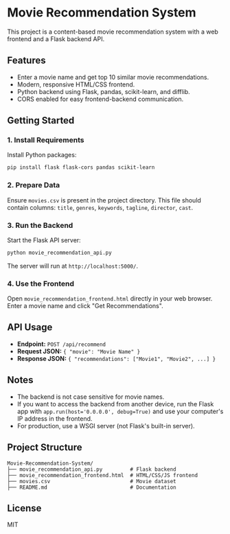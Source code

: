 # Movie Recommendation System

This project is a content-based movie recommendation system with a web frontend and a Flask backend API.

## Features
- Enter a movie name and get top 10 similar movie recommendations.
- Modern, responsive HTML/CSS frontend.
- Python backend using Flask, pandas, scikit-learn, and difflib.
- CORS enabled for easy frontend-backend communication.

## Getting Started

### 1. Install Requirements
Install Python packages:
```bash
pip install flask flask-cors pandas scikit-learn
```

### 2. Prepare Data
Ensure `movies.csv` is present in the project directory. This file should contain columns: `title`, `genres`, `keywords`, `tagline`, `director`, `cast`.

### 3. Run the Backend
Start the Flask API server:
```bash
python movie_recommendation_api.py
```
The server will run at `http://localhost:5000/`.

### 4. Use the Frontend
Open `movie_recommendation_frontend.html` directly in your web browser. Enter a movie name and click "Get Recommendations".

## API Usage
- **Endpoint:** `POST /api/recommend`
- **Request JSON:** `{ "movie": "Movie Name" }`
- **Response JSON:** `{ "recommendations": ["Movie1", "Movie2", ...] }`

## Notes
- The backend is not case sensitive for movie names.
- If you want to access the backend from another device, run the Flask app with `app.run(host='0.0.0.0', debug=True)` and use your computer's IP address in the frontend.
- For production, use a WSGI server (not Flask's built-in server).

## Project Structure
```
Movie-Recommendation-System/
├── movie_recommendation_api.py         # Flask backend
├── movie_recommendation_frontend.html  # HTML/CSS/JS frontend
├── movies.csv                          # Movie dataset
├── README.md                           # Documentation
```

## License
MIT
